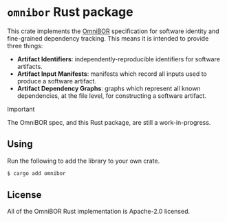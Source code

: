 
# `omnibor` Rust package

This crate implements the [OmniBOR] specification for software identity
and fine-grained dependency tracking. This means it is intended to provide
three things:

- __Artifact Identifiers__: independently-reproducible identifiers for
  software artifacts.
- __Artifact Input Manifests__: manifests which record all inputs used to
  produce a software artifact.
- __Artifact Dependency Graphs__: graphs which represent all known
  dependencies, at the file level, for constructing a software artifact.

> [!IMPORTANT]
> The OmniBOR spec, and this Rust package, are still a work-in-progress.

## Using

Run the following to add the library to your own crate.

```sh
$ cargo add omnibor
```

## License

All of the OmniBOR Rust implementation is Apache-2.0 licensed.

[OmniBOR]: https://omnibor.io
